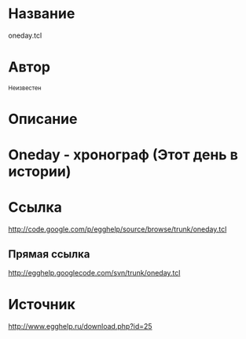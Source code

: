 # Название #
oneday.tcl


# Автор #
<sup>Неизвестен</sup>


# Описание #
# Oneday - хронограф (Этот день в истории)


# Ссылка #
http://code.google.com/p/egghelp/source/browse/trunk/oneday.tcl

## Прямая ссылка ##
http://egghelp.googlecode.com/svn/trunk/oneday.tcl


# Источник #
http://www.egghelp.ru/download.php?id=25

